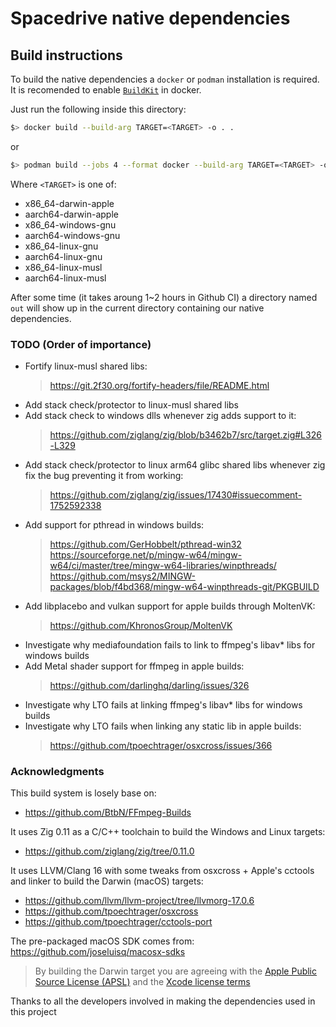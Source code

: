 # Spacedrive native dependencies

## Build instructions

To build the native dependencies a `docker` or `podman` installation is required.
It is recomended to enable [`BuildKit`](https://docs.docker.com/build/buildkit/#getting-started) in docker.

Just run the following inside this directory:

```sh
$> docker build --build-arg TARGET=<TARGET> -o . .
```

or

```sh
$> podman build --jobs 4 --format docker --build-arg TARGET=<TARGET> -o . .
```

Where `<TARGET>` is one of:

- x86_64-darwin-apple
- aarch64-darwin-apple
- x86_64-windows-gnu
- aarch64-windows-gnu
- x86_64-linux-gnu
- aarch64-linux-gnu
- x86_64-linux-musl
- aarch64-linux-musl

After some time (it takes aroung 1~2 hours in Github CI) a directory named `out` will show up in the current directory containing our native dependencies.

### TODO (Order of importance)

- Fortify linux-musl shared libs:
    > https://git.2f30.org/fortify-headers/file/README.html
- Add stack check/protector to linux-musl shared libs
- Add stack check to windows dlls whenever zig adds support to it:
    > https://github.com/ziglang/zig/blob/b3462b7/src/target.zig#L326-L329
- Add stack check/protector to linux arm64 glibc shared libs whenever zig fix the bug preventing it from working:
    > https://github.com/ziglang/zig/issues/17430#issuecomment-1752592338
- Add support for pthread in windows builds:
    > https://github.com/GerHobbelt/pthread-win32
    > https://sourceforge.net/p/mingw-w64/mingw-w64/ci/master/tree/mingw-w64-libraries/winpthreads/
    > https://github.com/msys2/MINGW-packages/blob/f4bd368/mingw-w64-winpthreads-git/PKGBUILD
- Add libplacebo and vulkan support for apple builds through MoltenVK:
    > https://github.com/KhronosGroup/MoltenVK
- Investigate why mediafoundation fails to link to ffmpeg's libav* libs for windows builds
- Add Metal shader support for ffmpeg in apple builds:
    > https://github.com/darlinghq/darling/issues/326
- Investigate why LTO fails at linking ffmpeg's libav* libs for windows builds
- Investigate why LTO fails when linking any static lib in apple builds:
    > https://github.com/tpoechtrager/osxcross/issues/366

### Acknowledgments

This build system is losely base on:

- https://github.com/BtbN/FFmpeg-Builds

It uses Zig 0.11 as a C/C++ toolchain to build the Windows and Linux targets:

- https://github.com/ziglang/zig/tree/0.11.0

It uses LLVM/Clang 16 with some tweaks from osxcross + Apple's cctools and linker to build the Darwin (macOS) targets:

- https://github.com/llvm/llvm-project/tree/llvmorg-17.0.6
- https://github.com/tpoechtrager/osxcross
- https://github.com/tpoechtrager/cctools-port

The pre-packaged macOS SDK comes from: https://github.com/joseluisq/macosx-sdks

> By building the Darwin target you are agreeing with the [Apple Public Source License (APSL)](https://opensource.apple.com/apsl/) and the [Xcode license terms](https://www.apple.com/legal/sla/docs/xcode.pdf)

Thanks to all the developers involved in making the dependencies used in this project
